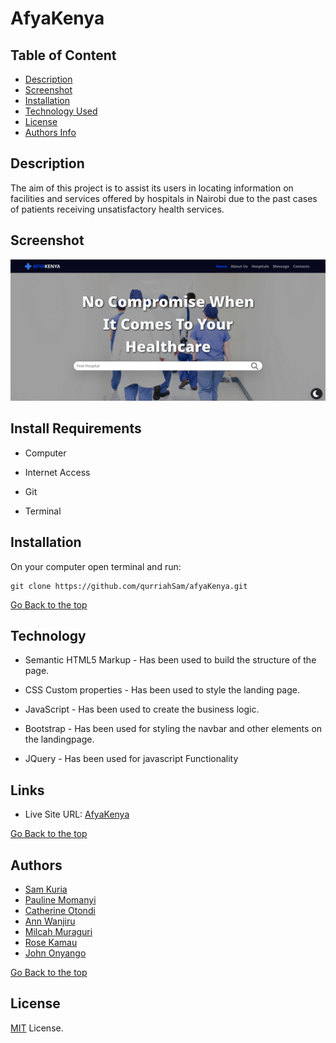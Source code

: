 # AfyaKenya

## Table of Content

- [Description](#description)
- [Screenshot](#screenshot)
- [Installation](#install-requirements)
- [Technology Used](#technology)
- [License](#license)
- [Authors Info](#authors-Info)

## Description

The aim of this project is to assist its users in locating information on facilities and services offered by hospitals in Nairobi due to the past cases of patients receiving unsatisfactory health services.

## Screenshot

![Website screenshot](./images/Screenshot.png)

## Install Requirements

- Computer

- Internet Access

- Git

- Terminal

## Installation

On your computer open terminal and run:

    git clone https://github.com/qurriahSam/afyaKenya.git

[Go Back to the top](#AfyaKenya)

## Technology

- Semantic HTML5 Markup - Has been used to build the structure of the page.

- CSS Custom properties - Has been used to style the landing page.

- JavaScript - Has been used to create the business logic.

- Bootstrap - Has been used for styling the navbar and other elements on the landingpage.

- JQuery - Has been used for javascript Functionality

## Links

- Live Site URL: [AfyaKenya](#)

[Go Back to the top](#AfyaKenya)

## Authors

- [Sam Kuria](https://github.com/qurriahSam)
- [Pauline Momanyi](https://github.com/Pauline-momanyi)
- [Catherine Otondi](https://github.com/catherineotondi)
- [Ann Wanjiru](https://github.com/annk1995)
- [Milcah Muraguri](https://github.com/Ngima-Muraguri)
- [Rose Kamau](https://github.com/Rose1200)
- [John Onyango](https://github.com/JohnKOnyango)

[Go Back to the top](#AfyaKenya)

## License

[MIT](./LICENSE) License.
